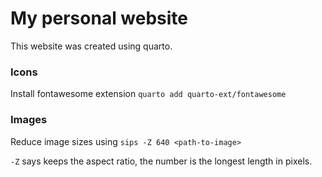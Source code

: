 # My personal website
This website was created using quarto.



### Icons
Install fontawesome extension
`quarto add quarto-ext/fontawesome`

### Images
Reduce image sizes using 
`sips -Z 640 <path-to-image>`

`-Z` says keeps the aspect ratio, the number is the longest length in pixels.

